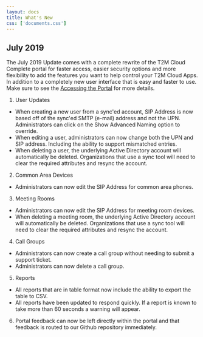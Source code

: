 ```yaml
---
layout: docs
title: What's New 
css: ['documents.css']
---
```


## July 2019 ##

The July 2019 Update comes with a complete rewrite of the T2M Cloud Complete portal for faster access, easier security options and more flexibility to add the features you want to help control your T2M Cloud Apps.  In addition to a completely new user interface that is easy and faster to use.  Make sure to see the [Accessing the Portal](https://docs.t2mhosted.com/docs/cloud.html#accessing-the-portal) for more details.

1. User Updates
- When creating a new user from a sync'ed account, SIP Address is now based off of the sync'ed SMTP (e-mail) address and not the UPN.  Administrators can click on the Show Advanced Naming option to override.
- When editing a user, administrators can now change both the UPN and SIP address.  Including the ability to support mismatched entries.
- When deleting a user, the underlying Active Directory account will automatically be deleted.  Organizations that use a sync tool will need to clear the required attributes and resync the account.
2. Common Area Devices
- Administrators can now edit the SIP Address for common area phones.
3. Meeting Rooms
- Administrators can now edit the SIP Address for meeting room devices.
- When deleting a meeting room, the underlying Active Directory account will automatically be deleted.  Organizations that use a sync tool will need to clear the required attributes and resync the account.
4. Call Groups
- Administrators can now create a call group without needing to submit a support ticket.
- Administrators can now delete a call group.
5. Reports
- All reports that are in table format now include the ability to export the table to CSV.
- All reports have been updated to respond quickly.  If a report is known to take more than 60 seconds a warning will appear.
6. Portal feedback can now be left directly within the portal and that feedback is routed to our Github repository immediately.
